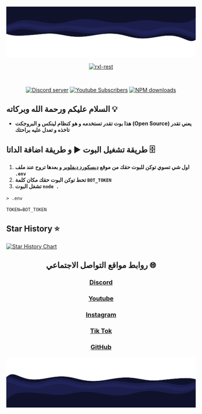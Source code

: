 <div align="center">
    <p>
    <img src="./images/BannerMain.png">
    </p>
	<p>
		<a href="https://mrhrs.xyz"><img src="https://media.discordapp.net/attachments/1105785961536827394/1156617133866889316/HrS-Text.png?ex=65159f25&is=65144da5&hm=1f6361962d958fba6c82a5dbfc9901c24642d2d8f156c7d2198ac73054142947&=&width=1440&height=492" width="546" alt="rxl-rest" /></a>
	</p>
	<br />
	<p>
		<a href="https://discord.gg/6CuMuv5Yzg"><img src="https://img.shields.io/discord/977544174125609010?logo=discord&color=5865F2" alt="Discord server" /></a>
		<a href="https://youtube.com/@Mr_HrS"><img src="https://img.shields.io/youtube/channel/subscribers/UCVmz5jIwiQEXv0sGw1fPIbQ" alt="Youtube Subscribers" /></a>
		<a href="https://paypal.me/MMahmoud345?country.x=SA&locale.x=ar_EG"><img src="https://img.shields.io/badge/-donate-blue.svg?logo=paypal&style=for-the-badge" alt="NPM downloads" /></a>
	</p>
</div>

## السلام عليكم ورحمة الله وبركاته 💡

- **هذا بوت تقدر تستخدمه و هو كنظام لينكس و البروجكت (Open Source) يعني تقدر تاخذه و تعدل عليه براحتك**

## طريقة تشغيل البوت ▶️ و طريقة اضافة الداتا 🗄️

1. **اول شي تسوي توكن للبوت حقك من موقع [ديسكورد ديفلوبر](https://discord.com/developers/applications) و بعدها تروح عند ملف `.env`**
2. **تحط توكن البوت حقك مكان كلمة `BOT_TOKEN`**
3. **تشغل البوت `node .`**

`> .env`

```env
TOKEN=BOT_TOKEN
```

## Star History ⭐

[![Star History Chart](https://api.star-history.com/svg?repos=HrSApI/DiscordLinuxSystem&type=Date)](https://star-history.com/#HrSApI/DiscordLinuxSystem&Date)

<div align="center">

## روابط مواقع التواصل الاجتماعي 🌐

### [Discord](https://discord.gg/6CuMuv5Yzg)

### [Youtube](https://www.youtube.com/@Mr_HrS)

### [Instagram](https://www.instagram.com/hrs_serv/)

### [Tik Tok](https://www.tiktok.com/@mr_hrs_)

### [GitHub](https://github.com/HrSApI)

<p>
<img src="./images/BannerBottom.png">
</p>
</div>
